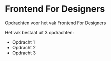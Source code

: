 # Frontend For Designers
Opdrachten voor het vak Frontend For Designers

Het vak bestaat uit 3 opdrachten:
- Opdracht 1
- Opdracht 2
- Opdracht 3
